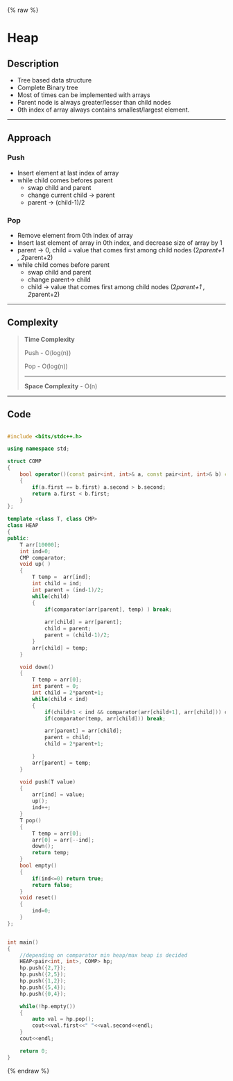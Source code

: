{% raw %}

# Heap

## Description
- Tree based data structure
- Complete Binary tree
- Most of times can be implemented with arrays
- Parent node is always greater/lesser than child nodes
- 0th index of array always contains smallest/largest element.

-----

## Approach

### Push 
- Insert element at last index of array
- while child comes befores parent
  - swap child and parent
  - change current child -> parent
  - parent -> (child-1)/2

### Pop
- Remove element from 0th index of array
- Insert last element of array in 0th index, and decrease size of array by 1
- parent -> 0, child = value that comes first among child nodes (2*parent+1 , 2*parent+2)
- while child comes before parent
  - swap child and parent
  - change parent-> child
  - child -> value that comes first among child nodes (2*parent+1 , 2*parent+2)


------

## Complexity

> **Time Complexity**
>
> Push - O(log(n))
>
> Pop - O(log(n))
>
> ---
>
> **Space Complexity** - O(n)

----

## Code

```cpp

#include <bits/stdc++.h>

using namespace std;

struct COMP
{
    bool operator()(const pair<int, int>& a, const pair<int, int>& b) const
    {
        if(a.first == b.first) a.second > b.second;
        return a.first < b.first;
    }
};

template <class T, class CMP>
class HEAP
{
public:
    T arr[10000];
    int ind=0;
    CMP comparator;
    void up( )
    {
        T temp =  arr[ind];
        int child = ind;
        int parent = (ind-1)/2;
        while(child)
        {
            if(comparator(arr[parent], temp) ) break;
            
            arr[child] = arr[parent];
            child = parent;
            parent = (child-1)/2;
        }
        arr[child] = temp; 
    }

    void down()
    {
        T temp = arr[0];
        int parent = 0;
        int child = 2*parent+1;
        while(child < ind)
        {
            if(child+1 < ind && comparator(arr[child+1], arr[child])) child++;
            if(comparator(temp, arr[child])) break;

            arr[parent] = arr[child];
            parent = child;
            child = 2*parent+1;

        } 
        arr[parent] = temp;
    }

    void push(T value)
    {
        arr[ind] = value;
        up();
        ind++;
    }
    T pop()
    {
        T temp = arr[0];
        arr[0] = arr[--ind];
        down();
        return temp;
    }
    bool empty()
    {
        if(ind<=0) return true;
        return false;
    }
    void reset()
    {
        ind=0;
    }
};


int main()
{
    //depending on comparator min heap/max heap is decided
    HEAP<pair<int, int>, COMP> hp;
    hp.push({2,7});
    hp.push({2,5});
    hp.push({1,2});
    hp.push({5,4});
    hp.push({0,4});

    while(!hp.empty())
    {
        auto val = hp.pop();
        cout<<val.first<<" "<<val.second<<endl;
    }
    cout<<endl;

    return 0;
}
```
{% endraw %}